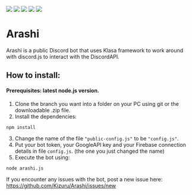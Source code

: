 <a href='https://nodejs.org/'><image src='https://img.shields.io/badge/node--js-v11.3.0-brightgreen.svg?logo=node.js&longCache=true&style=flat-square'></a> <a href='http://npmjs.com/'><image src='https://img.shields.io/badge/npm-6.2.0-orange.svg?logo=npm&longCache=true&style=flat-square'></a> <a href='https://www.npmjs.com/package/discord.js'><image src='https://img.shields.io/badge/discord.js-v12.0.0--dev-blue.svg?logo=npm&longCache=true&style=flat-square'></a> <a href='https://www.npmjs.com/package/klasa'><image src='https://img.shields.io/badge/klasa-v0.5.0--dev-blue.svg?logo=npm&longCache=true&style=flat-square'></a> <a href='https://discord.gg/kaZ2jf8'><image src='https://img.shields.io/discord/517738561420787722.svg?logo=discord&longCache=true&style=flat-square&colorB=7289DA'></a>

# Arashi
Arashi is a public Discord bot that uses Klasa framework to work around with discord.js to interact with the DiscordAPI.

## How to install:

#### Prerequisites: latest node.js version.

1. Clone the branch you want into a folder on your PC using git or the downloadable .zip file.
2. Install the dependencies:
```node
npm install
```
3. Change the name of the file `"public-config.js"` to be `"config.js"`.
4. Put your bot token, your GoogleAPI key and your Firebase connection details in file `config.js`. (the one you just changed the name)
5. Execute the bot using: 
```node
node arashi.js
```

If you encounter any issues with the bot, post a new issue here:
https://github.com/Kizuru/Arashi/issues/new
